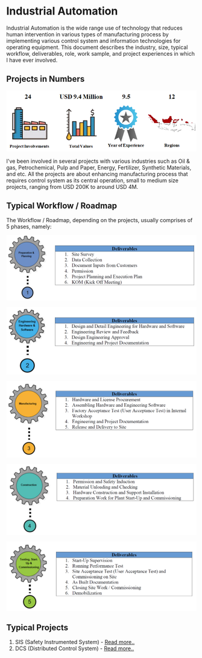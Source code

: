 # Industrial Automation
Industrial Automation is the wide range use of technology that reduces human intervention in various types of manufacturing process by implementing various control system and information technologies for operating equipment. This document describes the industry, size, typical workflow, deliverables, role, work sample, and project experiences in which I have ever involved.

## Projects in Numbers

![](ProjectInNumbers.png)

I've been involved in several projects with various industries such as Oil & gas, Petrochemical, Pulp and Paper, Energy, Fertilizer, Synthetic Materials, and etc. All the projects are about enhancing manufacturing process that requires control system as its central operation, small to medium size projects, ranging from USD 200K to around USD 4M.

## Typical Workflow / Roadmap
The Workflow / Roadmap, depending on the projects, usually comprises of 5 phases, namely:

![](PrepPlan.png)

![](Eng.png)

![](Manufacture.png)

![](Construct.png)

![](Commission.png)

## Typical Projects
1. SIS (Safety Instrumented System) - [Read more..](https://triwgani.github.io/SIS/)
2. DCS (Distributed Control System) - [Read more..](https://triwgani.github.io/DCS/)
